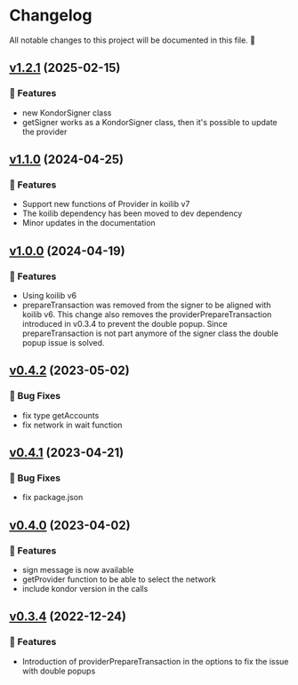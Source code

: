 # Changelog

All notable changes to this project will be documented in this file. 🤘

## [v1.2.1](https://github.com/joticajulian/kondor-js/releases/tag/v1.2.1) (2025-02-15)

### 🚀 Features

- new KondorSigner class
- getSigner works as a KondorSigner class, then it's possible to update the provider

## [v1.1.0](https://github.com/joticajulian/kondor-js/releases/tag/v1.1.0) (2024-04-25)

### 🚀 Features

- Support new functions of Provider in koilib v7
- The koilib dependency has been moved to dev dependency
- Minor updates in the documentation

## [v1.0.0](https://github.com/joticajulian/kondor-js/releases/tag/v1.0.0) (2024-04-19)

### 🚀 Features

- Using koilib v6
- prepareTransaction was removed from the signer to be aligned with koilib v6. This change also removes the providerPrepareTransaction introduced in v0.3.4 to prevent the double popup. Since prepareTransaction is not part anymore of the signer class the double popup issue is solved.

## [v0.4.2](https://github.com/joticajulian/kondor-js/releases/tag/v0.4.2) (2023-05-02)

### 🐛 Bug Fixes

- fix type getAccounts
- fix network in wait function

## [v0.4.1](https://github.com/joticajulian/kondor-js/releases/tag/v0.4.1) (2023-04-21)

### 🐛 Bug Fixes

- fix package.json

## [v0.4.0](https://github.com/joticajulian/kondor-js/releases/tag/v0.4.0) (2023-04-02)

### 🚀 Features

- sign message is now available
- getProvider function to be able to select the network
- include kondor version in the calls

## [v0.3.4](https://github.com/joticajulian/kondor-js/releases/tag/v0.3.4) (2022-12-24)

### 🚀 Features

- Introduction of providerPrepareTransaction in the options to fix the issue with double popups

